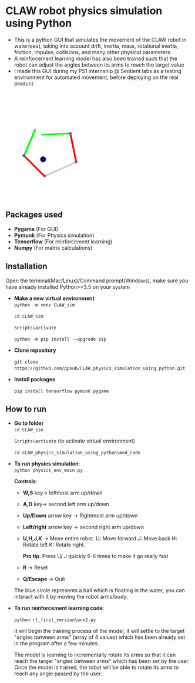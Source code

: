# CLAW robot physics simulation using Python

- This is a python GUI that simulates the movement of the CLAW robot in water(sea), taking into account drift, inertia, mass, rotational inertia, friction, impulse, collisions, and many other physical parameters.
- A reinforcement learning model has also been trained such that the robot can adjust the angles between its arms to reach the target value
- I made this GUI during my PS1 internship @ Sentient labs as a testing environment for automated movement, before deploying on the real product
<br>
<img src="example.jpg" style="width:250px"><br>

## Packages used
-  **Pygame** 
        (For GUI)
-  **Pymunk**
        (For Physics simulation)
-  **Tensorflow**
        (For reinforcement learning)
-  **Numpy**
        (For matrix calculations)


## Installation
Open the terminal(Mac/Linux)/Command prompt(Windows), make sure you have already installed Python>=3.5 on your system
- **Make a new virtual environment**    
    `python -m venv CLAW_sim`  

    `cd CLAW_sim`  

    `Scripts\activate`  

    `python -m pip install -–upgrade pip`
- **Clone repository**  

    `git clone https://github.com/gpsub/CLAW_physics_simulation_using_python.git`
- **Install packages**  

    `pip install tensorflow pymunk pygame`

## How to run
- **Go to folder**  
    `cd CLAW_sim`  

    `Scripts\activate` (to activate virtual environment)  
    
    `cd CLAW_physics_simulation_using_python\mod_code`
- **To run physics simulation**:     
    `python physics_env_main.py`  

    **Controls**: 
    - **W,S** key-> leftmost arm up/down
    - **A,D** key-> second left arm up/down  
    - **Up/Down** arrow key -> Rightmost arm up/down
    - **Left/right** arrow key -> second right arm up/down
    - **U,H,J,K** -> Move entire robot. U: Move forward J: Move back H: Rotate left K: Rotate right.
    
        **Pro tip**: Press U/ J quickly 5-6 times to make it go really fast  
    - **R** -> Reset  
    - **Q/Escape** -> Quit

    The blue circle represents a ball which is floating in the water, you can interact with it by moving the robot arms/body.
- **To run reinforcement learning code**:  

    `python rl_first_version\env2.py`  

    It will begin the training process of the model, it will settle to the target "angles between arms" (array of 4 values) which has been already set in the program after a few minutes.  

    The model is learning to incrementally rotate its arms so that it can reach the target "angles between arms"  which has been set by the user. Once the model is trained, the robot will be able to rotate its arms to reach any angle passed by the user.  
